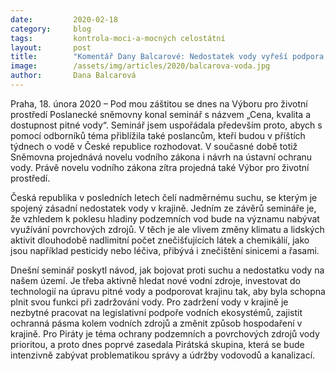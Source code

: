 ```yaml
---
date:         2020-02-18
category:     blog
tags:         kontrola-moci-a-mocných celostátní
layout:       post
title:        "Komentář Dany Balcarové: Nedostatek vody vyřeší podpora jejího zadržování v krajině, péče o ekosystémy a vývoj nových technologií"
image:        /assets/img/articles/2020/balcarova-voda.jpg
author:       Dana Balcarová
---
```




Praha, 18. února 2020 – Pod mou záštitou se dnes na Výboru pro životní prostředí Poslanecké sněmovny konal seminář s názvem „Cena, kvalita a dostupnost pitné vody“. Seminář jsem uspořádala především proto, abych s pomocí odborníků téma přiblížila také poslancům, kteří budou v příštích týdnech o vodě v České republice rozhodovat. V současné době totiž Sněmovna projednává novelu vodního zákona i návrh na ústavní ochranu vody. Právě novelu vodního zákona zítra projedná také Výbor pro životní prostředí. 

Česká republika v posledních letech čelí nadměrnému suchu, se kterým je spojený zásadní nedostatek vody v krajině. Jedním ze závěrů semináře je, že vzhledem k poklesu hladiny podzemních vod bude na významu nabývat využívání povrchových zdrojů. V těch je ale vlivem změny klimatu a lidských aktivit dlouhodobě nadlimitní počet znečišťujících látek a chemikálií, jako jsou například pesticidy nebo léčiva, přibývá i znečištění sinicemi a řasami. 

Dnešní seminář poskytl návod, jak bojovat proti suchu a nedostatku vody na našem území. Je třeba aktivně hledat nové vodní zdroje, investovat do technologií na úpravu pitné vody a podporovat krajinu tak, aby byla schopna plnit svou funkci při zadržování vody. Pro zadržení vody v krajině je nezbytné pracovat na legislativní podpoře vodních ekosystémů, zajistit ochranná pásma kolem vodních zdrojů a změnit způsob hospodaření v krajině. Pro Piráty je téma ochrany podzemních a povrchových zdrojů vody prioritou, a proto dnes poprvé zasedala Pirátská skupina, která se bude intenzivně zabývat problematikou správy a údržby vodovodů a kanalizací.
